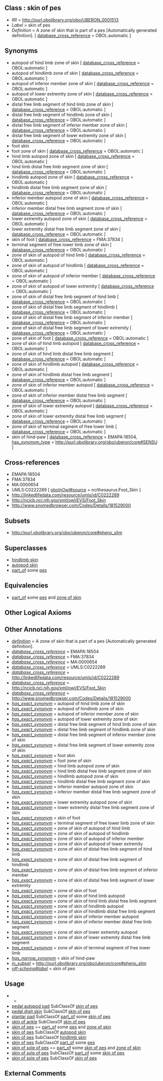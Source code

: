 
## Class : skin of pes

 * *IRI* = http://purl.obolibrary.org/obo/UBERON_0001513
 * *Label* = skin of pes
 * *Definition* = A zone of skin that is part of a pes [Automatically generated definition]. [ [database_cross_reference](../../ef/oboInOwl#hasDbXref.md) = OBOL:automatic ]

## Synonyms

 * autopod of hind limb zone of skin [ [database_cross_reference](../../ef/oboInOwl#hasDbXref.md) = OBOL:automatic ]
 * autopod of hindlimb zone of skin [ [database_cross_reference](../../ef/oboInOwl#hasDbXref.md) = OBOL:automatic ]
 * autopod of inferior member zone of skin [ [database_cross_reference](../../ef/oboInOwl#hasDbXref.md) = OBOL:automatic ]
 * autopod of lower extremity zone of skin [ [database_cross_reference](../../ef/oboInOwl#hasDbXref.md) = OBOL:automatic ]
 * distal free limb segment of hind limb zone of skin [ [database_cross_reference](../../ef/oboInOwl#hasDbXref.md) = OBOL:automatic ]
 * distal free limb segment of hindlimb zone of skin [ [database_cross_reference](../../ef/oboInOwl#hasDbXref.md) = OBOL:automatic ]
 * distal free limb segment of inferior member zone of skin [ [database_cross_reference](../../ef/oboInOwl#hasDbXref.md) = OBOL:automatic ]
 * distal free limb segment of lower extremity zone of skin [ [database_cross_reference](../../ef/oboInOwl#hasDbXref.md) = OBOL:automatic ]
 * foot skin
 * foot zone of skin [ [database_cross_reference](../../ef/oboInOwl#hasDbXref.md) = OBOL:automatic ]
 * hind limb autopod zone of skin [ [database_cross_reference](../../ef/oboInOwl#hasDbXref.md) = OBOL:automatic ]
 * hind limb distal free limb segment zone of skin [ [database_cross_reference](../../ef/oboInOwl#hasDbXref.md) = OBOL:automatic ]
 * hindlimb autopod zone of skin [ [database_cross_reference](../../ef/oboInOwl#hasDbXref.md) = OBOL:automatic ]
 * hindlimb distal free limb segment zone of skin [ [database_cross_reference](../../ef/oboInOwl#hasDbXref.md) = OBOL:automatic ]
 * inferior member autopod zone of skin [ [database_cross_reference](../../ef/oboInOwl#hasDbXref.md) = OBOL:automatic ]
 * inferior member distal free limb segment zone of skin [ [database_cross_reference](../../ef/oboInOwl#hasDbXref.md) = OBOL:automatic ]
 * lower extremity autopod zone of skin [ [database_cross_reference](../../ef/oboInOwl#hasDbXref.md) = OBOL:automatic ]
 * lower extremity distal free limb segment zone of skin [ [database_cross_reference](../../ef/oboInOwl#hasDbXref.md) = OBOL:automatic ]
 * skin of foot [ [database_cross_reference](../../ef/oboInOwl#hasDbXref.md) = FMA:37834 ]
 * terminal segment of free lower limb zone of skin [ [database_cross_reference](../../ef/oboInOwl#hasDbXref.md) = OBOL:automatic ]
 * zone of skin of autopod of hind limb [ [database_cross_reference](../../ef/oboInOwl#hasDbXref.md) = OBOL:automatic ]
 * zone of skin of autopod of hindlimb [ [database_cross_reference](../../ef/oboInOwl#hasDbXref.md) = OBOL:automatic ]
 * zone of skin of autopod of inferior member [ [database_cross_reference](../../ef/oboInOwl#hasDbXref.md) = OBOL:automatic ]
 * zone of skin of autopod of lower extremity [ [database_cross_reference](../../ef/oboInOwl#hasDbXref.md) = OBOL:automatic ]
 * zone of skin of distal free limb segment of hind limb [ [database_cross_reference](../../ef/oboInOwl#hasDbXref.md) = OBOL:automatic ]
 * zone of skin of distal free limb segment of hindlimb [ [database_cross_reference](../../ef/oboInOwl#hasDbXref.md) = OBOL:automatic ]
 * zone of skin of distal free limb segment of inferior member [ [database_cross_reference](../../ef/oboInOwl#hasDbXref.md) = OBOL:automatic ]
 * zone of skin of distal free limb segment of lower extremity [ [database_cross_reference](../../ef/oboInOwl#hasDbXref.md) = OBOL:automatic ]
 * zone of skin of foot [ [database_cross_reference](../../ef/oboInOwl#hasDbXref.md) = OBOL:automatic ]
 * zone of skin of hind limb autopod [ [database_cross_reference](../../ef/oboInOwl#hasDbXref.md) = OBOL:automatic ]
 * zone of skin of hind limb distal free limb segment [ [database_cross_reference](../../ef/oboInOwl#hasDbXref.md) = OBOL:automatic ]
 * zone of skin of hindlimb autopod [ [database_cross_reference](../../ef/oboInOwl#hasDbXref.md) = OBOL:automatic ]
 * zone of skin of hindlimb distal free limb segment [ [database_cross_reference](../../ef/oboInOwl#hasDbXref.md) = OBOL:automatic ]
 * zone of skin of inferior member autopod [ [database_cross_reference](../../ef/oboInOwl#hasDbXref.md) = OBOL:automatic ]
 * zone of skin of inferior member distal free limb segment [ [database_cross_reference](../../ef/oboInOwl#hasDbXref.md) = OBOL:automatic ]
 * zone of skin of lower extremity autopod [ [database_cross_reference](../../ef/oboInOwl#hasDbXref.md) = OBOL:automatic ]
 * zone of skin of lower extremity distal free limb segment [ [database_cross_reference](../../ef/oboInOwl#hasDbXref.md) = OBOL:automatic ]
 * zone of skin of terminal segment of free lower limb [ [database_cross_reference](../../ef/oboInOwl#hasDbXref.md) = OBOL:automatic ]
 * skin of hind-paw [ [database_cross_reference](../../ef/oboInOwl#hasDbXref.md) = EMAPA:18504, [has_synonym_type](../../pe/oboInOwl#hasSynonymType.md) = http://purl.obolibrary.org/obo/uberon/core#SENSU ]

## Cross-references

 * EMAPA:18504
 * FMA:37834
 * MA:0000654
 * UMLS:C0222289 [ [oboInOwl#source](../../ce/oboInOwl#source.md) = ncithesaurus:Foot_Skin ]
 * http://linkedlifedata.com/resource/umls/id/C0222289
 * http://ncicb.nci.nih.gov/xml/owl/EVS/Foot_Skin
 * http://www.snomedbrowser.com/Codes/Details/181529000

## Subsets

 * http://purl.obolibrary.org/obo/uberon/core#pheno_slim

## Superclasses

 * [hindlimb skin](../../UBERON/32/UBERON_0003532.md)
 * [autopod skin](../../UBERON/90/UBERON_0015790.md)
 * [part_of](../../BFO/50/BFO_0000050.md) some [pes](../../UBERON/87/UBERON_0002387.md)

## Equivalencies

 * [part_of](../../BFO/50/BFO_0000050.md) some [pes](../../UBERON/87/UBERON_0002387.md) and [zone of skin](../../UBERON/14/UBERON_0000014.md)

## Other Logical Axioms


## Other Annotations

 * *[definition](../../IAO/15/IAO_0000115.md)* = A zone of skin that is part of a pes [Automatically generated definition].
 * *[database_cross_reference](../../ef/oboInOwl#hasDbXref.md)* = EMAPA:18504
 * *[database_cross_reference](../../ef/oboInOwl#hasDbXref.md)* = FMA:37834
 * *[database_cross_reference](../../ef/oboInOwl#hasDbXref.md)* = MA:0000654
 * *[database_cross_reference](../../ef/oboInOwl#hasDbXref.md)* = UMLS:C0222289
 * *[database_cross_reference](../../ef/oboInOwl#hasDbXref.md)* = http://linkedlifedata.com/resource/umls/id/C0222289
 * *[database_cross_reference](../../ef/oboInOwl#hasDbXref.md)* = http://ncicb.nci.nih.gov/xml/owl/EVS/Foot_Skin
 * *[database_cross_reference](../../ef/oboInOwl#hasDbXref.md)* = http://www.snomedbrowser.com/Codes/Details/181529000
 * *[has_exact_synonym](../../ym/oboInOwl#hasExactSynonym.md)* = autopod of hind limb zone of skin
 * *[has_exact_synonym](../../ym/oboInOwl#hasExactSynonym.md)* = autopod of hindlimb zone of skin
 * *[has_exact_synonym](../../ym/oboInOwl#hasExactSynonym.md)* = autopod of inferior member zone of skin
 * *[has_exact_synonym](../../ym/oboInOwl#hasExactSynonym.md)* = autopod of lower extremity zone of skin
 * *[has_exact_synonym](../../ym/oboInOwl#hasExactSynonym.md)* = distal free limb segment of hind limb zone of skin
 * *[has_exact_synonym](../../ym/oboInOwl#hasExactSynonym.md)* = distal free limb segment of hindlimb zone of skin
 * *[has_exact_synonym](../../ym/oboInOwl#hasExactSynonym.md)* = distal free limb segment of inferior member zone of skin
 * *[has_exact_synonym](../../ym/oboInOwl#hasExactSynonym.md)* = distal free limb segment of lower extremity zone of skin
 * *[has_exact_synonym](../../ym/oboInOwl#hasExactSynonym.md)* = foot skin
 * *[has_exact_synonym](../../ym/oboInOwl#hasExactSynonym.md)* = foot zone of skin
 * *[has_exact_synonym](../../ym/oboInOwl#hasExactSynonym.md)* = hind limb autopod zone of skin
 * *[has_exact_synonym](../../ym/oboInOwl#hasExactSynonym.md)* = hind limb distal free limb segment zone of skin
 * *[has_exact_synonym](../../ym/oboInOwl#hasExactSynonym.md)* = hindlimb autopod zone of skin
 * *[has_exact_synonym](../../ym/oboInOwl#hasExactSynonym.md)* = hindlimb distal free limb segment zone of skin
 * *[has_exact_synonym](../../ym/oboInOwl#hasExactSynonym.md)* = inferior member autopod zone of skin
 * *[has_exact_synonym](../../ym/oboInOwl#hasExactSynonym.md)* = inferior member distal free limb segment zone of skin
 * *[has_exact_synonym](../../ym/oboInOwl#hasExactSynonym.md)* = lower extremity autopod zone of skin
 * *[has_exact_synonym](../../ym/oboInOwl#hasExactSynonym.md)* = lower extremity distal free limb segment zone of skin
 * *[has_exact_synonym](../../ym/oboInOwl#hasExactSynonym.md)* = skin of foot
 * *[has_exact_synonym](../../ym/oboInOwl#hasExactSynonym.md)* = terminal segment of free lower limb zone of skin
 * *[has_exact_synonym](../../ym/oboInOwl#hasExactSynonym.md)* = zone of skin of autopod of hind limb
 * *[has_exact_synonym](../../ym/oboInOwl#hasExactSynonym.md)* = zone of skin of autopod of hindlimb
 * *[has_exact_synonym](../../ym/oboInOwl#hasExactSynonym.md)* = zone of skin of autopod of inferior member
 * *[has_exact_synonym](../../ym/oboInOwl#hasExactSynonym.md)* = zone of skin of autopod of lower extremity
 * *[has_exact_synonym](../../ym/oboInOwl#hasExactSynonym.md)* = zone of skin of distal free limb segment of hind limb
 * *[has_exact_synonym](../../ym/oboInOwl#hasExactSynonym.md)* = zone of skin of distal free limb segment of hindlimb
 * *[has_exact_synonym](../../ym/oboInOwl#hasExactSynonym.md)* = zone of skin of distal free limb segment of inferior member
 * *[has_exact_synonym](../../ym/oboInOwl#hasExactSynonym.md)* = zone of skin of distal free limb segment of lower extremity
 * *[has_exact_synonym](../../ym/oboInOwl#hasExactSynonym.md)* = zone of skin of foot
 * *[has_exact_synonym](../../ym/oboInOwl#hasExactSynonym.md)* = zone of skin of hind limb autopod
 * *[has_exact_synonym](../../ym/oboInOwl#hasExactSynonym.md)* = zone of skin of hind limb distal free limb segment
 * *[has_exact_synonym](../../ym/oboInOwl#hasExactSynonym.md)* = zone of skin of hindlimb autopod
 * *[has_exact_synonym](../../ym/oboInOwl#hasExactSynonym.md)* = zone of skin of hindlimb distal free limb segment
 * *[has_exact_synonym](../../ym/oboInOwl#hasExactSynonym.md)* = zone of skin of inferior member autopod
 * *[has_exact_synonym](../../ym/oboInOwl#hasExactSynonym.md)* = zone of skin of inferior member distal free limb segment
 * *[has_exact_synonym](../../ym/oboInOwl#hasExactSynonym.md)* = zone of skin of lower extremity autopod
 * *[has_exact_synonym](../../ym/oboInOwl#hasExactSynonym.md)* = zone of skin of lower extremity distal free limb segment
 * *[has_exact_synonym](../../ym/oboInOwl#hasExactSynonym.md)* = zone of skin of terminal segment of free lower limb
 * *[has_narrow_synonym](../../ym/oboInOwl#hasNarrowSynonym.md)* = skin of hind-paw
 * *[in_subset](../../et/oboInOwl#inSubset.md)* = http://purl.obolibrary.org/obo/uberon/core#pheno_slim
 * *[rdf-schema#label](../../el/rdf-schema#label.md)* = skin of pes

## Usage

 * -
 * [pedal autopod pad](../../UBERON/23/UBERON_0013623.md) SubClassOf [skin of pes](../../UBERON/13/UBERON_0001513.md)
 * [pedal digit skin](../../UBERON/30/UBERON_0003530.md) SubClassOf [skin of pes](../../UBERON/13/UBERON_0001513.md)
 * [plantar pad](../../UBERON/40/UBERON_0008840.md) SubClassOf [part_of](../../BFO/50/BFO_0000050.md) some [skin of pes](../../UBERON/13/UBERON_0001513.md)
 * [skin of ankle](../../UBERON/12/UBERON_0001512.md) SubClassOf [skin of pes](../../UBERON/13/UBERON_0001513.md)
 * [skin of pes](../../UBERON/13/UBERON_0001513.md) == [part_of](../../BFO/50/BFO_0000050.md) some [pes](../../UBERON/87/UBERON_0002387.md) and [zone of skin](../../UBERON/14/UBERON_0000014.md)
 * [skin of pes](../../UBERON/13/UBERON_0001513.md) SubClassOf [autopod skin](../../UBERON/90/UBERON_0015790.md)
 * [skin of pes](../../UBERON/13/UBERON_0001513.md) SubClassOf [hindlimb skin](../../UBERON/32/UBERON_0003532.md)
 * [skin of pes](../../UBERON/13/UBERON_0001513.md) SubClassOf [part_of](../../BFO/50/BFO_0000050.md) some [pes](../../UBERON/87/UBERON_0002387.md)
 * [skin of sole of pes](../../UBERON/78/UBERON_0013778.md) == [part_of](../../BFO/50/BFO_0000050.md) some [skin of pes](../../UBERON/13/UBERON_0001513.md) and [zone of skin](../../UBERON/14/UBERON_0000014.md)
 * [skin of sole of pes](../../UBERON/78/UBERON_0013778.md) SubClassOf [part_of](../../BFO/50/BFO_0000050.md) some [skin of pes](../../UBERON/13/UBERON_0001513.md)
 * [skin of sole of pes](../../UBERON/78/UBERON_0013778.md) SubClassOf [skin of pes](../../UBERON/13/UBERON_0001513.md)

## External Comments

